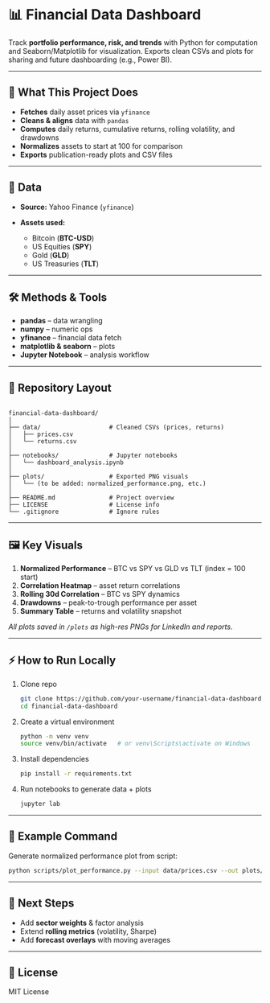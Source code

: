 # 📊 Financial Data Dashboard

Track **portfolio performance, risk, and trends** with Python for computation and Seaborn/Matplotlib for visualization.
Exports clean CSVs and plots for sharing and future dashboarding (e.g., Power BI).

---

## 🚀 What This Project Does

* **Fetches** daily asset prices via `yfinance`
* **Cleans & aligns** data with `pandas`
* **Computes** daily returns, cumulative returns, rolling volatility, and drawdowns
* **Normalizes** assets to start at 100 for comparison
* **Exports** publication-ready plots and CSV files

---

## 📂 Data

* **Source:** Yahoo Finance (`yfinance`)
* **Assets used:**

  * Bitcoin (**BTC-USD**)
  * US Equities (**SPY**)
  * Gold (**GLD**)
  * US Treasuries (**TLT**)

---

## 🛠 Methods & Tools

* **pandas** – data wrangling
* **numpy** – numeric ops
* **yfinance** – financial data fetch
* **matplotlib & seaborn** – plots
* **Jupyter Notebook** – analysis workflow

---

## 📁 Repository Layout

```

financial-data-dashboard/
│
├── data/                   # Cleaned CSVs (prices, returns)
│   ├── prices.csv
│   └── returns.csv
│
├── notebooks/              # Jupyter notebooks
│   └── dashboard_analysis.ipynb
│
├── plots/                  # Exported PNG visuals
│   └── (to be added: normalized_performance.png, etc.)
│
├── README.md               # Project overview
├── LICENSE                 # License info
└── .gitignore              # Ignore rules

```

---

## 🖼 Key Visuals

1. **Normalized Performance** – BTC vs SPY vs GLD vs TLT (index = 100 start)
2. **Correlation Heatmap** – asset return correlations
3. **Rolling 30d Correlation** – BTC vs SPY dynamics
4. **Drawdowns** – peak-to-trough performance per asset
5. **Summary Table** – returns and volatility snapshot

*All plots saved in `/plots` as high-res PNGs for LinkedIn and reports.*

---

## ⚡ How to Run Locally

1. Clone repo

   ```bash
   git clone https://github.com/your-username/financial-data-dashboard.git
   cd financial-data-dashboard
   ```
2. Create a virtual environment

   ```bash
   python -m venv venv
   source venv/bin/activate   # or venv\Scripts\activate on Windows
   ```
3. Install dependencies

   ```bash
   pip install -r requirements.txt
   ```
4. Run notebooks to generate data + plots

   ```bash
   jupyter lab
   ```

---

## 📌 Example Command

Generate normalized performance plot from script:

```bash
python scripts/plot_performance.py --input data/prices.csv --out plots/normalized_performance.png
```

---

## 🔮 Next Steps

* Add **sector weights** & factor analysis
* Extend **rolling metrics** (volatility, Sharpe)
* Add **forecast overlays** with moving averages

---

## 📜 License

MIT License
